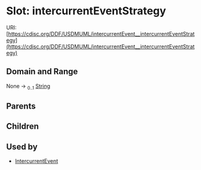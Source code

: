 
# Slot: intercurrentEventStrategy




URI: [https://cdisc.org/DDF/USDMUML/intercurrentEvent__intercurrentEventStrategy](https://cdisc.org/DDF/USDMUML/intercurrentEvent__intercurrentEventStrategy)


## Domain and Range

None &#8594;  <sub>0..1</sub> [String](types/String.md)

## Parents


## Children


## Used by

 * [IntercurrentEvent](IntercurrentEvent.md)
